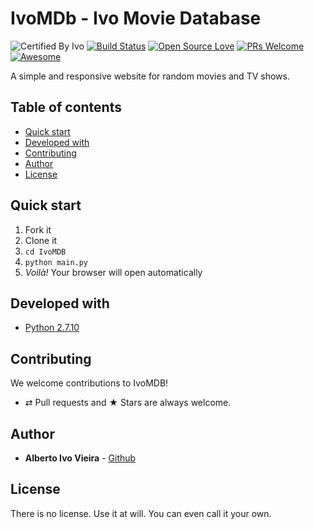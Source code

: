 # IvoMDb - Ivo Movie Database

![Certified By Ivo](https://img.shields.io/badge/Certified%20By-Ivo-blue.svg)
[![Build Status](https://semaphoreapp.com/api/v1/projects/d4cca506-99be-44d2-b19e-176f36ec8cf1/128505/shields_badge.svg)](https://semaphoreapp.com/boennemann/badges)
[![Open Source Love](https://badges.frapsoft.com/os/v2/open-source.svg?v=102)](https://github.com/ellerbrock/open-source-badge/)
[![PRs Welcome](https://img.shields.io/badge/PRs-welcome-brightgreen.svg?style=flat-square)](http://makeapullrequest.com)
[![Awesome](https://cdn.rawgit.com/sindresorhus/awesome/d7305f38d29fed78fa85652e3a63e154dd8e8829/media/badge.svg)](https://github.com/sindresorhus/awesome)


A simple and responsive website for random movies and TV shows.

## Table of contents

-   [Quick start](#quick-start)
-   [Developed with](#developed-with)
-   [Contributing](#contributing)
-   [Author](#author)
-   [License](#license)

## Quick start

1. Fork it
2. Clone it
3. `cd IvoMDB`
4. `python main.py`
5. _Voilà!_ Your browser will open automatically

## Developed with

* [Python 2.7.10](https://www.python.org/)

## Contributing

We welcome contributions to IvoMDB!

-   ⇄ Pull requests and ★ Stars are always welcome.

## Author

* **Alberto Ivo Vieira** - [Github](https://github.com/albertoivo)

## License

There is no license. Use it at will. You can even call it your own.
